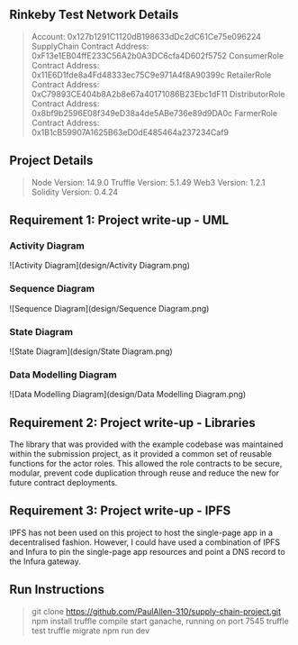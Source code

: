 ## Rinkeby Test Network Details

> Account: 0x127b1291C1120dB198633dDc2dC61Ce75e096224
> SupplyChain Contract Address: 0xF13e1EB04ffE233C56A2b0A3DC6cfa4D602f5752
> ConsumerRole Contract Address: 0x11E6D1fde8a4Fd48333ec75C9e971A4f8A90399c
> RetailerRole Contract Address: 0xC79893CE404b8A2b8e67a40171086B23Ebc1dF11
> DistributorRole Contract Address: 0x8bf9b2596E08f349eD38a4de5ABe736e89d9DA0c
> FarmerRole Contract Address: 0x1B1cB59907A1625B63eD0dE485464a237234Caf9

## Project Details

> Node Version: 14.9.0
> Truffle Version: 5.1.49
> Web3 Version: 1.2.1
> Solidity Version: 0.4.24

## Requirement 1: Project write-up - UML

### Activity Diagram

![Activity Diagram](design/Activity Diagram.png)

### Sequence Diagram

![Sequence Diagram](design/Sequence Diagram.png)

### State Diagram

![State Diagram](design/State Diagram.png)

### Data Modelling Diagram

![Data Modelling Diagram](design/Data Modelling Diagram.png)

## Requirement 2: Project write-up - Libraries

The library that was provided with the example codebase was maintained within the submission project, as it provided a common set of reusable functions for the actor roles. This allowed the role contracts to be secure, modular, prevent code duplication through reuse and reduce the new for future contract deployments.

## Requirement 3: Project write-up - IPFS

IPFS has not been used on this project to host the single-page app in a decentralised fashion. However, I could have used a combination of IPFS and Infura to pin the single-page app resources and point a DNS record to the Infura gateway.

## Run Instructions

> git clone https://github.com/PaulAllen-310/supply-chain-project.git
> npm install
> truffle compile
> start ganache, running on port 7545
> truffle test
> truffle migrate
> npm run dev

